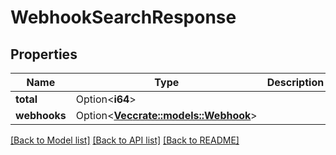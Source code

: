 # WebhookSearchResponse

## Properties

Name | Type | Description | Notes
------------ | ------------- | ------------- | -------------
**total** | Option<**i64**> |  | [optional]
**webhooks** | Option<[**Vec<crate::models::Webhook>**](Webhook.md)> |  | [optional]

[[Back to Model list]](../README.md#documentation-for-models) [[Back to API list]](../README.md#documentation-for-api-endpoints) [[Back to README]](../README.md)


